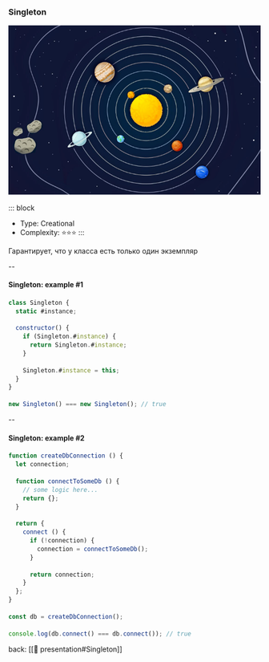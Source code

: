 ### Singleton <!-- element style="display:none" -->

<split left="1" right="1">

![[singleton.png | 500]](./imgs/singleton.png)

::: block <!-- element style="display: flex; font-size: 2rem" align="center"  -->
- Type: Creational
- Complexity: ⭐⭐⭐
::: 

</split>

Гарантирует, что у класса есть только один экземпляр

--

#### Singleton: example #1

```js [|4-9|13]
class Singleton {
  static #instance;

  constructor() {
    if (Singleton.#instance) {
      return Singleton.#instance;
    }

    Singleton.#instance = this;
  }
}

new Singleton() === new Singleton(); // true
```

--

#### Singleton: example #2

```js [|9-17|22]
function createDbConnection () {  
  let connection;  
  
  function connectToSomeDb () {  
    // some logic here...  
    return {};  
  }  
  
  return {  
    connect () {  
      if (!connection) {  
        connection = connectToSomeDb();  
      }  
  
      return connection;  
    }  
  };  
}  
  
const db = createDbConnection();  
  
console.log(db.connect() === db.connect()); // true
```

back: [[📖 presentation#Singleton]] <!-- element style="display:none" -->
